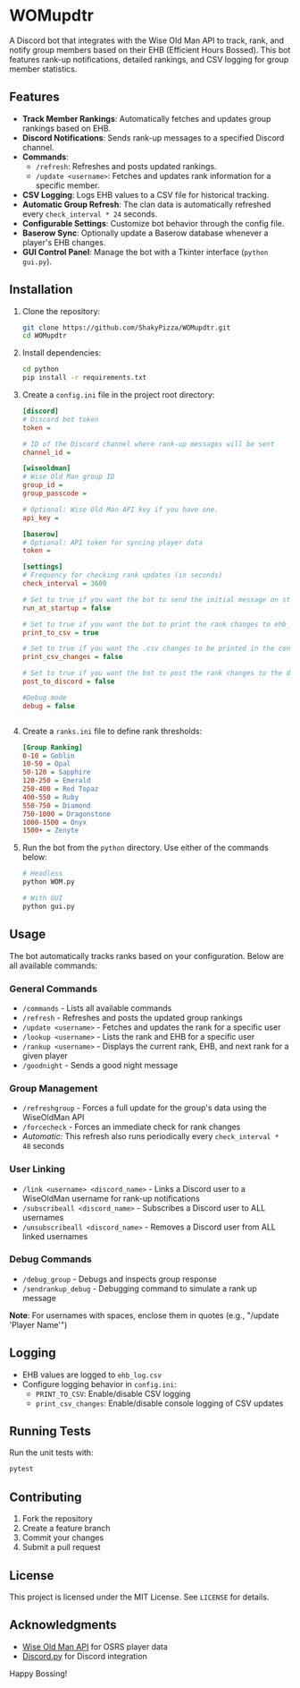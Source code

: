 # WOMupdtr

A Discord bot that integrates with the Wise Old Man API to track, rank, and notify group members based on their EHB (Efficient Hours Bossed). This bot features rank-up notifications, detailed rankings, and CSV logging for group member statistics.

## Features
- **Track Member Rankings**: Automatically fetches and updates group rankings based on EHB.
- **Discord Notifications**: Sends rank-up messages to a specified Discord channel.
- **Commands**:
  - `/refresh`: Refreshes and posts updated rankings.
  - `/update <username>`: Fetches and updates rank information for a specific member.
- **CSV Logging**: Logs EHB values to a CSV file for historical tracking.
- **Automatic Group Refresh**: The clan data is automatically refreshed every `check_interval * 24` seconds.
- **Configurable Settings**: Customize bot behavior through the config file.
- **Baserow Sync**: Optionally update a Baserow database whenever a player's EHB changes.
- **GUI Control Panel**: Manage the bot with a Tkinter interface (`python gui.py`).

## Installation

1. Clone the repository:
   ```bash
   git clone https://github.com/ShakyPizza/WOMupdtr.git
   cd WOMupdtr
   ```
2. Install dependencies:
   ```bash
   cd python
   pip install -r requirements.txt
   ```

3. Create a `config.ini` file in the project root directory:
   ```ini
   [discord]
   # Discord bot token
   token = 
   
   # ID of the Discord channel where rank-up messages will be sent
   channel_id = 
   
   [wiseoldman]
   # Wise Old Man group ID
   group_id =
   group_passcode =

   # Optional: Wise Old Man API key if you have one.
   api_key =

   [baserow]
   # Optional: API token for syncing player data
   token =
   
   [settings]
   # Frequency for checking rank updates (in seconds)
   check_interval = 3600
   
   # Set to true if you want the bot to send the initial message on startup into the discord channel.
   run_at_startup = false 
   
   # Set to true if you want the bot to print the rank changes to ehb_log.csv file.
   print_to_csv = true
   
   # Set to true if you want the .csv changes to be printed in the console.
   print_csv_changes = false
   
   # Set to true if you want the bot to post the rank changes to the discord channel.
   post_to_discord = false
   
   #Debug mode
   debug = false
   


   ```

4. Create a `ranks.ini` file to define rank thresholds:
   ```ini
   [Group Ranking]
   0-10 = Goblin
   10-50 = Opal
   50-120 = Sapphire
   120-250 = Emerald
   250-400 = Red Topaz
   400-550 = Ruby
   550-750 = Diamond
   750-1000 = Dragonstone
   1000-1500 = Onyx
   1500+ = Zenyte
   ```

5. Run the bot from the `python` directory. Use either of the commands below:
   ```bash
   # Headless
   python WOM.py

   # With GUI
   python gui.py
   ```

## Usage

The bot automatically tracks ranks based on your configuration. Below are all available commands:

### General Commands
- `/commands` - Lists all available commands
- `/refresh` - Refreshes and posts the updated group rankings
- `/update <username>` - Fetches and updates the rank for a specific user
- `/lookup <username>` - Lists the rank and EHB for a specific user
- `/rankup <username>` - Displays the current rank, EHB, and next rank for a given player
- `/goodnight` - Sends a good night message

### Group Management
- `/refreshgroup` - Forces a full update for the group's data using the WiseOldMan API
- `/forcecheck` - Forces an immediate check for rank changes
- *Automatic:* This refresh also runs periodically every `check_interval * 48` seconds

### User Linking
- `/link <username> <discord_name>` - Links a Discord user to a WiseOldMan username for rank-up notifications
- `/subscribeall <discord_name>` - Subscribes a Discord user to ALL usernames
- `/unsubscribeall <discord_name>` - Removes a Discord user from ALL linked usernames

### Debug Commands
- `/debug_group` - Debugs and inspects group response
- `/sendrankup_debug` - Debugging command to simulate a rank up message

**Note**: For usernames with spaces, enclose them in quotes (e.g., "/update 'Player Name'")

## Logging
- EHB values are logged to `ehb_log.csv`
- Configure logging behavior in `config.ini`:
  - `PRINT_TO_CSV`: Enable/disable CSV logging
  - `print_csv_changes`: Enable/disable console logging of CSV updates

## Running Tests
Run the unit tests with:
```bash
pytest
```

## Contributing
1. Fork the repository
2. Create a feature branch
3. Commit your changes
4. Submit a pull request

## License
This project is licensed under the MIT License. See `LICENSE` for details.

## Acknowledgments
- [Wise Old Man API](https://wiseoldman.net/) for OSRS player data
- [Discord.py](https://discordpy.readthedocs.io/) for Discord integration

Happy Bossing!
